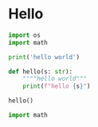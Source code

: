 # Hello


```python
import os
import math
```

```python
print('hello world')
```


```python
def hello(s: str):
    """"hello world"""
    print(f"hello {s}")
```

```python
hello()

import math

```

